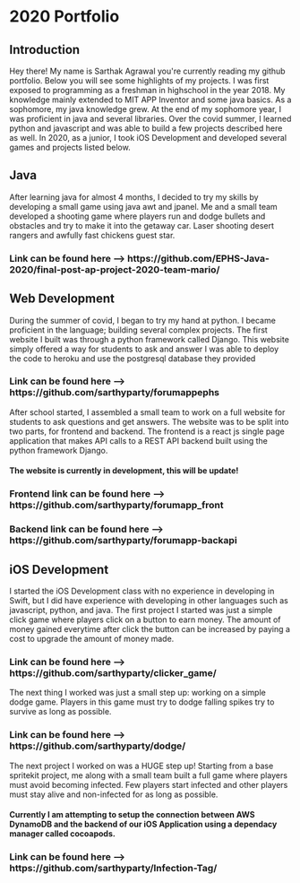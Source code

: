 <h1>2020 Portfolio</h1>

<h2>Introduction</h2>

Hey there! My name is Sarthak Agrawal you're currently reading my github portfolio. Below you will see some highlights of my projects. I was first exposed to programming as a freshman in highschool in the year 2018. My knowledge mainly extended to MIT APP Inventor and some java basics. As a sophomore, my java knowledge grew. At the end of my sophomore year, I was proficient in java and several libraries. Over the covid summer, I learned python and javascript and was able to build a few projects described here as well. In 2020, as a junior, I took iOS Development and developed several games and projects listed below.

<h2>Java</h2>

After learning java for almost 4 months, I decided to try my skills by developing a small game using java awt and jpanel. Me and a small team developed a shooting game where players run and dodge bullets and obstacles and try to make it into the getaway car. Laser shooting desert rangers and awfully fast chickens guest star.
<h3>Link can be found here --> https://github.com/EPHS-Java-2020/final-post-ap-project-2020-team-mario/</h3>

<h2>Web Development</h2>

During the summer of covid, I began to try my hand at python. I became proficient in the language; building several complex projects. The first website I built was through a python framework called Django. This website simply offered a way for students to ask and answer I was able to deploy the code to heroku and use the postgresql database they provided
<h3>Link can be found here --> https://github.com/sarthyparty/forumappephs</h3>

After school started, I assembled a small team to work on a full website for students to ask questions and get answers. The website was to be split into two parts, for frontend and backend. The frontend is a react js single page application that makes API calls to a REST API backend built using the python framework Django. 
<h4>The website is currently in development, this will be update!</h4>
<h3>Frontend link can be found here --> https://github.com/sarthyparty/forumapp_front</h3>
<h3>Backend link can be found here --> https://github.com/sarthyparty/forumapp-backapi</h3>

<h2>iOS Development</h2>

I started the iOS Development class with no experience in developing in Swift, but I did have experience with developing in other languages such as javascript, python, and java. The first project I started was just a simple click game where players click on a button to earn money. The amount of money gained everytime after click the button can be increased by paying a cost to upgrade the amount of money made. 
<h3>Link can be found here --> https://github.com/sarthyparty/clicker_game/</h3>

The next thing I worked was just a small step up: working on a simple dodge game. Players in this game must try to dodge falling spikes try to survive as long as possible.
<h3>Link can be found here --> https://github.com/sarthyparty/dodge/</h3>

The next project I worked on was a HUGE step up! Starting from a base spritekit project, me along with a small team built a full game where players must avoid becoming infected. Few players start infected and other players must stay alive and non-infected for as long as possible. 
<h4>Currently I am attempting to setup the connection between AWS DynamoDB and the backend of our iOS Application using a dependacy manager called cocoapods.</h4>

<h3>Link can be found here --> https://github.com/sarthyparty/Infection-Tag/</h3>



